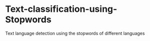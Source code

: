 # Text-classification-using-Stopwords
Text language detection using the stopwords of different languages
